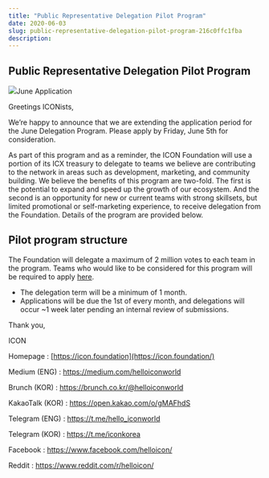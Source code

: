 ```yaml
---
title: "Public Representative Delegation Pilot Program"
date: 2020-06-03
slug: public-representative-delegation-pilot-program-216c0ffc1fba
description:
---
```


## Public Representative Delegation Pilot Program

![](https://cdn-images-1.medium.com/max/800/1*ttw7s09l-ROnonrwIgN5ew.png)June Application

Greetings ICONists,

We’re happy to announce that we are extending the application period for the June Delegation Program. Please apply by Friday, June 5th for consideration.

As part of this program and as a reminder, the ICON Foundation will use a portion of its ICX treasury to delegate to teams we believe are contributing to the network in areas such as development, marketing, and community building. We believe the benefits of this program are two-fold. The first is the potential to expand and speed up the growth of our ecosystem. And the second is an opportunity for new or current teams with strong skillsets, but limited promotional or self-marketing experience, to receive delegation from the Foundation. Details of the program are provided below.

## Pilot program structure

The Foundation will delegate a maximum of 2 million votes to each team in the program. Teams who would like to be considered for this program will be required to apply [here](https://docs.google.com/forms/d/e/1FAIpQLScl5r_GNGzldo7lz-Rr2jWokIkyRkFYsFDttIH5R6F0AgQNJA/viewform).

* The delegation term will be a minimum of 1 month.
* Applications will be due the 1st of every month, and delegations will occur ~1 week later pending an internal review of submissions.

Thank you,

ICON

Homepage : [https://icon.foundation](https://icon.foundation/)

Medium (ENG) : <https://medium.com/helloiconworld>

Brunch (KOR) : <https://brunch.co.kr/@helloiconworld>

KakaoTalk (KOR) : <https://open.kakao.com/o/gMAFhdS>

Telegram (ENG) : <https://t.me/hello_iconworld>

Telegram (KOR) : <https://t.me/iconkorea>

Facebook : <https://www.facebook.com/helloicon/>

Reddit : <https://www.reddit.com/r/helloicon/>

